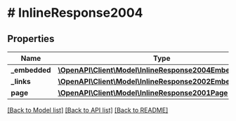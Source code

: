 # # InlineResponse2004

## Properties

Name | Type | Description | Notes
------------ | ------------- | ------------- | -------------
**_embedded** | [**\OpenAPI\Client\Model\InlineResponse2004Embedded**](InlineResponse2004Embedded.md) |  | [optional] 
**_links** | [**\OpenAPI\Client\Model\InlineResponse2002EmbeddedLinks**](InlineResponse2002EmbeddedLinks.md) |  | 
**page** | [**\OpenAPI\Client\Model\InlineResponse2001Page**](InlineResponse2001Page.md) |  | 

[[Back to Model list]](../../README.md#documentation-for-models) [[Back to API list]](../../README.md#documentation-for-api-endpoints) [[Back to README]](../../README.md)


